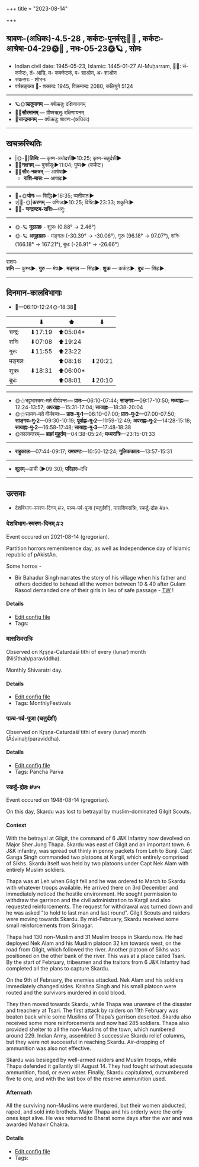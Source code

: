 +++
title = "2023-08-14"

+++
## श्रावणः-(अधिकः)-4.5-28  ,  कर्कटः-पुनर्वसुः🌛🌌  ,  कर्कटः-आश्रेषा-04-29🌞🌌  ,  नभः-05-23🌞🪐  ,  सोमः
- Indian civil date: 1945-05-23, Islamic: 1445-01-27 Al-Muḥarram, 🌌🌞: सं- कर्कटः, तं- आडि, म- कर्क्कटकं, प- साओण, अ- शाओण
- संवत्सरः - शोभनः
- वर्षसङ्ख्या 🌛- शकाब्दः 1945, विक्रमाब्दः 2080, कलियुगे 5124
___________________
- 🪐🌞**ऋतुमानम्** — वर्षऋतुः दक्षिणायनम्
- 🌌🌞**सौरमानम्** — ग्रीष्मऋतुः दक्षिणायनम्
- 🌛**चान्द्रमानम्** — वर्षऋतुः श्रावणः-(अधिकः)
___________________


## खचक्रस्थितिः
- |🌞-🌛|**तिथिः** — कृष्ण-त्रयोदशी►10:25; कृष्ण-चतुर्दशी►  
- 🌌🌛**नक्षत्रम्** — पुनर्वसुः►11:04; पुष्यः► (कर्कटः)  
- 🌌🌞**सौर-नक्षत्रम्** — आश्रेषा►  
  - **राशि-मासः** — आषाढः► 
___________________
- 🌛+🌞**योगः** — सिद्धिः►16:35; व्यतीपातः►  
- २|🌛-🌞|**करणम्** — वणिजः►10:25; विष्टिः►23:33; शकुनिः►  
- 🌌🌛- **चन्द्राष्टम-राशिः**—धनुः  
___________________
- 🌞-🪐 **मूढग्रहाः** - शुक्रः (0.88° → 2.46°)
- 🌞-🪐 **अमूढग्रहाः** - मङ्गलः (-30.39° → -30.06°), गुरुः (96.18° → 97.07°), शनिः (166.18° → 167.21°), बुधः (-26.91° → -26.66°)
___________________
राशयः  
**शनि** — कुम्भः►. **गुरु** — मेषः►. **मङ्गल** — सिंहः►. **शुक्र** — कर्कटः►. **बुध** — सिंहः►. 
___________________


## दिनमान-कालविभागाः
- 🌅—06:10-12:24🌞-18:38🌇  

|      |⬇     |⬆     |⬇     |
|------|-----|-----|------|
|चन्द्रः|⬇17:19 |⬆05:04*|     |
|शनिः   |⬇07:08 |⬆19:24 |     |
|गुरुः  |⬇11:55 |⬆23:22 |     |
|मङ्गलः |     |⬆08:16 |⬇20:21 |
|शुक्रः |⬇18:31 |⬆06:00*|     |
|बुधः   |     |⬆08:01 |⬇20:10 |
___________________
- 🌞⚝भट्टभास्कर-मते वीर्यवन्तः— **प्रातः**—06:10-07:44; **साङ्गवः**—09:17-10:50; **मध्याह्नः**—12:24-13:57; **अपराह्णः**—15:31-17:04; **सायाह्नः**—18:38-20:04  
- 🌞⚝सायण-मते वीर्यवन्तः— **प्रातः-मु॰1**—06:10-07:00; **प्रातः-मु॰2**—07:00-07:50; **साङ्गवः-मु॰2**—09:30-10:19; **पूर्वाह्णः-मु॰2**—11:59-12:49; **अपराह्णः-मु॰2**—14:28-15:18; **सायाह्नः-मु॰2**—16:58-17:48; **सायाह्नः-मु॰3**—17:48-18:38  
- 🌞कालान्तरम्— **ब्राह्मं मुहूर्तम्**—04:38-05:24; **मध्यरात्रिः**—23:15-01:33  
___________________
- **राहुकालः**—07:44-09:17; **यमघण्टः**—10:50-12:24; **गुलिककालः**—13:57-15:31  
___________________
- **शूलम्**—प्राची (►09:30); **परिहारः**–दधि  
___________________

## उत्सवाः
- देशविभाग-स्मरण-दिनम् #२, पञ्च-पर्व-पूजा (चतुर्दशी), मासशिवरात्रिः, स्कर्दु-द्रोहः #७५
### देशविभाग-स्मरण-दिनम् #२

Event occured on 2021-08-14 (gregorian). 

Partition horrors remembrence day, as well as Independence day of Islamic republic of pAkistAn.

Some horros -
- Bir Bahadur Singh narrates the story of his village when his father and others decided to behead all the women between 10 & 40 after Gulam Rasool demanded one of their girls in lieu of safe passage - [TW](https://twitter.com/alok_bhatt/status/1426513623631859712) !

#### Details
- [Edit config file](https://github.com/jyotisham/adyatithi/blob/master/mahApuruSha/xatra-later/gregorian/day/08/14/desha-vibhAga-smaraNa-dinam.toml)
- Tags: 


### मासशिवरात्रिः

Observed on Kr̥ṣṇa-Caturdaśī tithi of every (lunar) month (Niśīthaḥ/paraviddha). 

Monthly Shivaratri day.

#### Details
- [Edit config file](https://github.com/jyotisham/adyatithi/blob/master/devatA/shaiva/lunar_month/tithi/00/29/mAsazivarAtriH.toml)
- Tags: MonthlyFestivals


### पञ्च-पर्व-पूजा (चतुर्दशी)

Observed on Kr̥ṣṇa-Caturdaśī tithi of every (lunar) month (Āśvinaḥ/paraviddha). 



#### Details
- [Edit config file](https://github.com/jyotisham/adyatithi/blob/master/devatA/devIparva/lunar_month/tithi/00/29/pancha-parva-4.toml)
- Tags: Pancha Parva


### स्कर्दु-द्रोहः #७५

Event occured on 1948-08-14 (gregorian). 

On this day, Skardu was lost to betrayal by muslim-dominated Gilgit Scouts.

#### Context
With the betrayal at Gilgit, the command of 6 J&K Infantry now devolved on Major Sher Jung Thapa. Skardu was east of Gilgit and an important town. 6 J&K infantry, was spread out thinly in penny packets from Leh to Bunji. Capt Ganga Singh commanded two platoons at Kargil, which entirely comprised of Sikhs. Skardu itself was held by two platoons under Capt Nek Alam with entirely Muslim soldiers. 

Thapa was at Leh when Gilgit fell and he was ordered to March to Skardu with whatever troops available. He arrived there on 3rd December and immediately noticed the hostile environment. He sought permission to withdraw the garrison and the civil administration to Kargil and also requested reinforcements. The request for withdrawal was turned down and he was asked "to hold to last man and last round". Gilgit Scouts and raiders were moving towards Skardu. By mid-February, Skardu received some small reinforcements from Srinagar.

Thapa had 130 non-Muslim and 31 Muslim troops in Skardu now. He had deployed Nek Alam and his Muslim platoon 32 km towards west, on the road from Gilgit, which followed the river. Another platoon of Sikhs was positioned on the other bank of the river. This was at a place called Tsari. By the start of February, tribesmen and the traitors from 6 J&K Infantry had completed all the plans to capture Skardu. 

On the 9th of February, the enemies attacked. Nek Alam and his soldiers immediately changed sides. Krishna Singh and his small platoon were routed and the survivors murdered in cold blood.

They then moved towards Skardu, while Thapa was unaware of the disaster and treachery at Tsari. The first attack by raiders on 11th February was beaten back while some Muslims of Thapa’s garrison deserted. Skardu also received some more reinforcements and now had 285 soldiers. Thapa also provided shelter to all the non-Muslims of the town, which numbered around 229.  Indian Army, assembled 3 successive Skardu relief columns, but they were not successful in reaching Skardu. Air-dropping of ammunition was also not effective.

Skardu was besieged by well-armed raiders and Muslim troops, while Thapa defended it gallantly till August 14. They had fought without adequate ammunition, food, or even water. Finally, Skardu capitulated, outnumbered five to one, and with the last box of the reserve ammunition used. 

#### Aftermath
All the surviving non-Muslims were murdered, but their women abducted, raped, and sold into brothels. Major Thapa and his orderly were the only ones kept alive. He was returned to Bharat some days after the war and was awarded Mahavir Chakra.

#### Details
- [Edit config file](https://github.com/jyotisham/adyatithi/blob/master/mahApuruSha/xatra-later/gregorian/day/08/14/skardu-drohaH.toml)
- Tags: 


